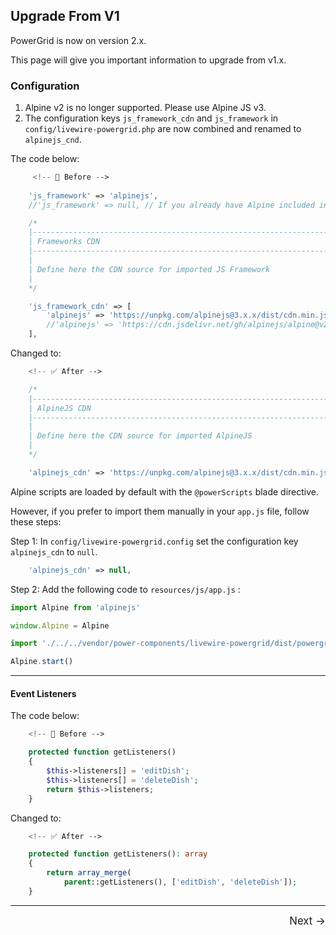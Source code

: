 ## Upgrade From V1

PowerGrid is now on version 2.x.

This page will give you important information to upgrade from v1.x.

### Configuration

1. Alpine v2 is no longer supported. Please use Alpine JS v3.
2. The configuration keys `js_framework_cdn` and `js_framework` in `config/livewire-powergrid.php` are now combined and renamed to `alpinejs_cnd`.

The code below:

```php
     <!-- 🚫 Before -->
     
    'js_framework' => 'alpinejs',
    //'js_framework' => null, // If you already have Alpine included in your project

    /*
    |--------------------------------------------------------------------------
    | Frameworks CDN
    |--------------------------------------------------------------------------
    |
    | Define here the CDN source for imported JS Framework
    |
    */

    'js_framework_cdn' => [
        'alpinejs' => 'https://unpkg.com/alpinejs@3.x.x/dist/cdn.min.js',
        //'alpinejs' => 'https://cdn.jsdelivr.net/gh/alpinejs/alpine@v2.8.2/dist/alpine.min.js' //Alpine 2.8
    ],
```

Changed to:

```php
    <!-- ✅ After -->

    /*
    |--------------------------------------------------------------------------
    | AlpineJS CDN
    |--------------------------------------------------------------------------
    |
    | Define here the CDN source for imported AlpineJS
    |
    */

    'alpinejs_cdn' => 'https://unpkg.com/alpinejs@3.x.x/dist/cdn.min.js', // null - If you already have Alpine included in your project

```

Alpine scripts are loaded by default with the `@powerScripts` blade directive.

However, if you prefer to import them manually in your `app.js` file, follow these steps:

Step 1: In `config/livewire-powergrid.config` set the configuration key `alpinejs_cdn` to `null`.

```php
    'alpinejs_cdn' => null,
```

Step 2: Add the following code to `resources/js/app.js` :

```javascript
import Alpine from 'alpinejs'

window.Alpine = Alpine

import './../../vendor/power-components/livewire-powergrid/dist/powergrid'

Alpine.start()
```

___

#### Event Listeners

The code below:

```php
    <!-- 🚫 Before -->

    protected function getListeners()
    {
        $this->listeners[] = 'editDish';
        $this->listeners[] = 'deleteDish';
        return $this->listeners;
    }
```

Changed to:

```php
    <!-- ✅ After -->

    protected function getListeners(): array
    {
        return array_merge(
            parent::getListeners(), ['editDish', 'deleteDish']);
    }
```

<hr />
<footer style="float: right; font-size: larger">
    <span><a style="text-decoration: none;" href="#/get-started/demo?id=demo">Next →</a></span>
</footer>
